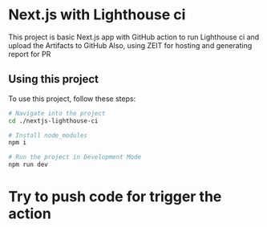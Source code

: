 # Next.js with Lighthouse ci
This project is basic Next.js app with GitHub action to run Lighthouse ci and upload the Artifacts to GitHub
Also, using ZEIT for hosting and generating report for PR

## Using this project
To use this project, follow these steps:
```bash
# Navigate into the project
cd ./nextjs-lighthouse-ci

# Install node_modules
npm i

# Run the project in Development Mode
npm run dev
```

# Try to push code for trigger the action
